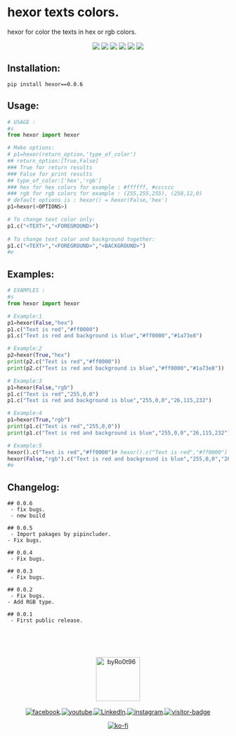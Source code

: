
<h1>hexor texts colors.</h1>

<p>hexor for color the texts in hex or rgb colors.</p>
<p align="center">
    <img align="center" src="https://travis-ci.com/byRo0t96/hexor.svg?branch=main">
    <img align="center" src="https://img.shields.io/github/issues/byRo0t96/hexor">
    <img align="center" src="https://img.shields.io/github/forks/byRo0t96/hexor">
    <img align="center" src="https://img.shields.io/github/stars/byRo0t96/hexor">
    <img align="center" src="https://img.shields.io/badge/license-Apache--2.0-green.svg">
    <img align="center" src="https://img.shields.io/badge/python-3.x.x-blue">
</p>
<h2>Installation:</h2>

```
pip install hexor==0.0.6
```

<h2>Usage:</h2>

```python
# USAGE :
#s
from hexor import hexor

# Make options:
# p1=hexor(return_option,'type_of_color')
## return_option:[True,False]
### True for return results
### False for print results
## type_of_color:['hex','rgb']
### hex for hex colors for example : #ffffff, #cccccc
### rgb for rgb colors for example : (255,255,255), (250,12,0)
# default options is : hexor() = hexor(False,'hex')
p1=hexor(<OPTIONS>)

# To change text color only:
p1.c("<TEXT>","<FOREGROUND>")
	
# To change text color and background together:
p1.c("<TEXT>","<FOREGROUND>","<BACKGROUND>")
#e

```

<h2>Examples:</h2>

```python
# EXAMPLES :
#s
from hexor import hexor

# Example:1
p1=hexor(False,"hex")
p1.c("Text is red","#ff0000")
p1.c("Text is red and background is blue","#ff0000","#1a73e8")

# Example:2
p2=hexor(True,"hex")
print(p2.c("Text is red","#ff0000"))
print(p2.c("Text is red and background is blue","#ff0000","#1a73e8"))

# Example:3
p1=hexor(False,"rgb")
p1.c("Text is red","255,0,0")
p1.c("Text is red and background is blue","255,0,0","26,115,232")

# Example:4
p1=hexor(True,"rgb")
print(p1.c("Text is red","255,0,0"))
print(p1.c("Text is red and background is blue","255,0,0","26,115,232"))

# Example:5
hexor().c("Text is red","#ff0000")# hexor().c("Text is red","#ff0000")
hexor(False,"rgb").c("Text is red and background is blue","255,0,0","26,115,232")
#e

```

<h2>Changelog:</h2>

```
## 0.0.6
 - fix bugs.
 - new build 

## 0.0.5
 - Import pakages by pipincluder.
- Fix bugs.

## 0.0.4
 - Fix bugs.

## 0.0.3
 - Fix bugs.

## 0.0.2
 - Fix bugs.
- Add RGB type.

## 0.0.1
 - First public release.


```
<br>
<br>
<p align="center">
    <a align="center" href="https://byro0t96.github.io/">
        <img alt="byRo0t96" height="100" align="center" src="https://raw.githubusercontent.com/byRo0t96/byRo0t96/main/images/Ro0t-96_v.3.1.png">
    </a>
</p>

<p align="center">
    <a align="center" href="https://www.facebook.com/yasser.bdj.31">
        <img alt="facebook" align="center" src="https://img.shields.io/badge/Facebook-%2Fyasser.bdj.31-blue">
    </a>
	
   <a align="center" href="https://www.youtube.com/channel/UC53dtKxc84BNPyDb51rtRPg">
        <img align="center"  alt="youtube" src="https://img.shields.io/badge/-YouTube-red">
    </a>
	
   <a href="https://www.linkedin.com/in/boudjada-yasser-a53543196" align="center" >
        <img align="center" alt="LinkedIn" src="https://img.shields.io/badge/-linkedin-blue">
    </a> 
    
   <a href="https://www.instagram.com/bdj.yasser/" align="center" >
        <img align="center" alt="instagram" src="https://img.shields.io/badge/instagram-%2Fbdj.yasser-orange">
    </a> 
        
   <a href="https://github.com/byRo0t96/" align="center" >
        <img align="center" alt="visitor-badge" src="https://visitor-badge.laobi.icu/badge?page_id=byRo0t96.byRo0t96">
    </a>
</p>

<p align="center">
    <a align="center" href="https://ko-fi.com/L3L34CEPV">
        <img alt="ko-fi" align="center" src="https://ko-fi.com/img/githubbutton_sm.svg">
    </a>
</p>